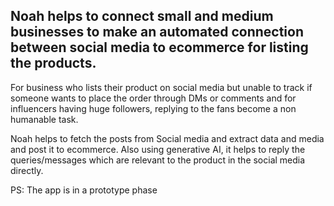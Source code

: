 ## Noah helps to connect small and medium businesses to make an automated connection between social media to ecommerce for listing the products.

For business who lists their product on social media but unable to track if someone wants to place the order through DMs or comments and for influencers having huge followers, replying to the fans become a non humanable task.

Noah helps to fetch the posts from Social media and extract data and media and post it to ecommerce. Also using generative AI, it helps to reply the queries/messages which are relevant to the product in the social media directly.

PS: The app is in a prototype phase

